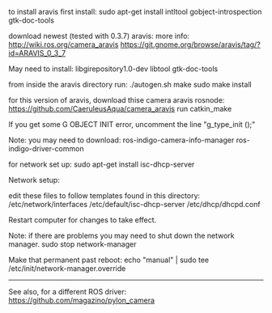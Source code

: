 to install aravis first install:
sudo apt-get install intltool gobject-introspection gtk-doc-tools

download newest (tested with 0.3.7) aravis: more info: http://wiki.ros.org/camera_aravis
https://git.gnome.org/browse/aravis/tag/?id=ARAVIS_0_3_7

May need to install: libgirepository1.0-dev libtool gtk-doc-tools

from inside the aravis directory run:
./autogen.sh
make
sudo make install

for this version of aravis, download thise camera aravis rosnode:
https://github.com/CaeruleusAqua/camera_aravis
run catkin_make

If you get some G OBJECT INIT error, uncomment the line "g_type_init ();"

Note: you may need to download:
ros-indigo-camera-info-manager
ros-indigo-driver-common



for network set up:
sudo apt-get install isc-dhcp-server

Network setup:

edit these files to follow templates found in this directory:
/etc/network/interfaces
/etc/default/isc-dhcp-server
/etc/dhcp/dhcpd.conf

Restart computer for changes to take effect.

Note: if there are problems you may need to shut down the network manager.
sudo stop network-manager

Make that permanent past reboot:
echo "manual" | sudo tee /etc/init/network-manager.override



----

See also, for a different ROS driver:  https://github.com/magazino/pylon_camera
